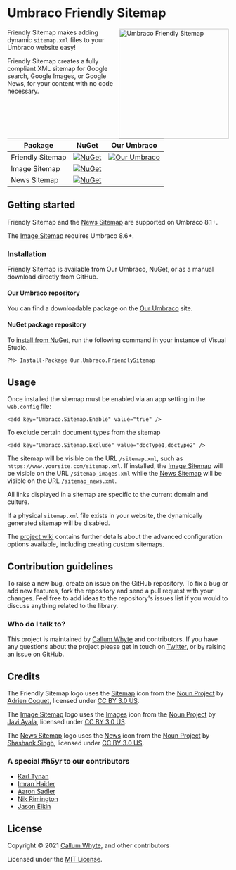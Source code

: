 # Umbraco Friendly Sitemap

<img src="docs/img/logo.png?raw=true" alt="Umbraco Friendly Sitemap" width="250" align="right" />

Friendly Sitemap makes adding dynamic `sitemap.xml` files to your Umbraco website easy!

Friendly Sitemap creates a fully compliant XML sitemap for Google search, Google Images, or Google News, for your content with no code necessary.

| Package          | NuGet            | Our Umbraco      |
|------------------|------------------|------------------|
| Friendly Sitemap | [![NuGet](https://img.shields.io/nuget/v/Our.Umbraco.FriendlySitemap.svg)](https://www.nuget.org/packages/Our.Umbraco.FriendlySitemap/) | [![Our Umbraco](https://img.shields.io/badge/our-umbraco-orange.svg)](https://our.umbraco.com/projects/website-utilities/friendly-sitemap/) |
| Image Sitemap    | [![NuGet](https://img.shields.io/nuget/v/Our.Umbraco.FriendlySitemap.Images.svg)](https://www.nuget.org/packages/Our.Umbraco.FriendlySitemap.Images/) |
| News Sitemap     | [![NuGet](https://img.shields.io/nuget/v/Our.Umbraco.FriendlySitemap.News.svg)](https://www.nuget.org/packages/Our.Umbraco.FriendlySitemap.News/) |

## Getting started

Friendly Sitemap and the [News Sitemap](https://www.nuget.org/packages/Our.Umbraco.FriendlySitemap.News/) are supported on Umbraco 8.1+.

The [Image Sitemap](https://www.nuget.org/packages/Our.Umbraco.FriendlySitemap.Images/) requires Umbraco 8.6+.

### Installation

Friendly Sitemap is available from Our Umbraco, NuGet, or as a manual download directly from GitHub.

#### Our Umbraco repository

You can find a downloadable package on the [Our Umbraco](https://our.umbraco.com/projects/website-utilities/friendly-sitemap/) site.

#### NuGet package repository

To [install from NuGet](https://www.nuget.org/packages/Our.Umbraco.FriendlySitemap/), run the following command in your instance of Visual Studio.

    PM> Install-Package Our.Umbraco.FriendlySitemap

## Usage

Once installed the sitemap must be enabled via an app setting in the `web.config` file:

```
<add key="Umbraco.Sitemap.Enable" value="true" />
```

To exclude certain document types from the sitemap 
```
<add key="Umbraco.Sitemap.Exclude" value="docType1,doctype2" />
```


The sitemap will be visible on the URL `/sitemap.xml`, such as `https://www.yoursite.com/sitemap.xml`. If installed, the [Image Sitemap](https://www.nuget.org/packages/Our.Umbraco.FriendlySitemap.Images/) will be visible on the URL `/sitemap_images.xml` while the [News Sitemap](https://www.nuget.org/packages/Our.Umbraco.FriendlySitemap.News/) will be visible on the URL `/sitemap_news.xml`.

All links displayed in a sitemap are specific to the current domain and culture.

If a physical `sitemap.xml` file exists in your website, the dynamically generated sitemap will be disabled.

The [project wiki](https://github.com/callumbwhyte/friendly-sitemap/wiki) contains further details about the advanced configuration options available, including creating custom sitemaps.

## Contribution guidelines

To raise a new bug, create an issue on the GitHub repository. To fix a bug or add new features, fork the repository and send a pull request with your changes. Feel free to add ideas to the repository's issues list if you would to discuss anything related to the library.

### Who do I talk to?

This project is maintained by [Callum Whyte](https://callumwhyte.com/) and contributors. If you have any questions about the project please get in touch on [Twitter](https://twitter.com/callumbwhyte), or by raising an issue on GitHub.

## Credits

The Friendly Sitemap logo uses the [Sitemap](https://thenounproject.com/term/sitemap/2711731/) icon from the [Noun Project](https://thenounproject.com) by [Adrien Coquet](https://thenounproject.com/coquet_adrien/), licensed under [CC BY 3.0 US](https://creativecommons.org/licenses/by/3.0/us/).

The [Image Sitemap](https://www.nuget.org/packages/Our.Umbraco.FriendlySitemap.Images/) logo uses the [Images](https://thenounproject.com/term/images/225394/) icon from the [Noun Project](https://thenounproject.com) by [Javi Ayala](https://thenounproject.com/javi_al/), licensed under [CC BY 3.0 US](https://creativecommons.org/licenses/by/3.0/us/).

The [News Sitemap](https://www.nuget.org/packages/Our.Umbraco.FriendlySitemap.News/) logo uses the [News](https://thenounproject.com/term/news/1901962/) icon from the [Noun Project](https://thenounproject.com) by [Shashank Singh](https://thenounproject.com/rshashank19/), licensed under [CC BY 3.0 US](https://creativecommons.org/licenses/by/3.0/us/).

### A special #h5yr to our contributors

* [Karl Tynan](https://github.com/karltynan)
* [Imran Haider](https://github.com/imranhaidercogworks)
* [Aaron Sadler](https://github.com/AaronSadlerUK)
* [Nik Rimington](https://github.com/NikRimington)
* [Jason Elkin](https://github.com/JasonElkin)

## License

Copyright &copy; 2021 [Callum Whyte](https://callumwhyte.com/), and other contributors

Licensed under the [MIT License](LICENSE.md).